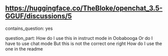 ## https://huggingface.co/TheBloke/openchat_3.5-GGUF/discussions/5

contains_question: yes

question_part: 
How do I use this in instruct mode in Oobabooga
Or do I have to use chat mode
But this is not the correct one right
How do I use the one in the readme